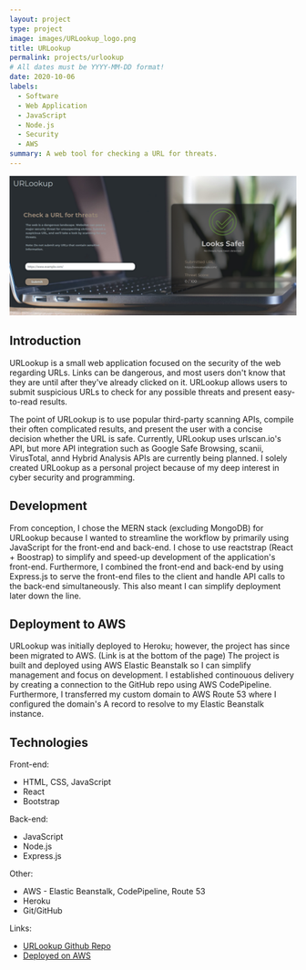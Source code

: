 ```yaml
---
layout: project
type: project
image: images/URLookup_logo.png
title: URLookup
permalink: projects/urlookup
# All dates must be YYYY-MM-DD format!
date: 2020-10-06
labels:
  - Software
  - Web Application
  - JavaScript
  - Node.js
  - Security
  - AWS
summary: A web tool for checking a URL for threats.
---
```


<img class="ui image" src="../images/URLookup_landing.png">

## Introduction
URLookup is a small web application focused on the security of the web regarding URLs. Links can be dangerous, and most users don't know that they are until after they've already clicked on it. URLookup allows users to submit suspicious URLs to check for any possible threats and present easy-to-read results.

The point of URLookup is to use popular third-party scanning APIs, compile their often complicated results, and present the user with a concise decision whether the URL is safe. Currently, URLookup uses urlscan.io's API, but more API integration such as Google Safe Browsing, scanii, VirusTotal, annd Hybrid Analysis APIs are currently being planned. I solely created URLookup as a personal project because of my deep interest in cyber security and programming.

## Development
From conception, I chose the MERN stack (excluding MongoDB) for URLookup because I wanted to streamline the workflow by primarily using JavaScript for the front-end and back-end. I chose to use reactstrap (React + Boostrap) to simplify and speed-up development of the application's front-end. Furthermore, I combined the front-end and back-end by using Express.js to serve the front-end files to the client and handle API calls to the back-end simultaneously. This also meant I can simplify deployment later down the line. 

## Deployment to AWS
URLookup was initially deployed to Heroku; however, the project has since been migrated to AWS. (Link is at the bottom of the page)
The project is built and deployed using AWS Elastic Beanstalk so I can simplify management and focus on development. I established continouous delivery by creating a connection to the GitHub repo using AWS CodePipeline. Furthermore, I transferred my custom domain to AWS Route 53 where I configured the domain's A record to resolve to my Elastic Beanstalk instance.


## Technologies
Front-end:
- HTML, CSS, JavaScript
- React
- Bootstrap

Back-end:
- JavaScript
- Node.js
- Express.js

Other:
- AWS - Elastic Beanstalk, CodePipeline, Route 53
- Heroku
- Git/GitHub


Links:
- [URLookup Github Repo](https://github.com/jayryanj/URLookup)
- [Deployed on AWS](http://www.urlookup.com/)